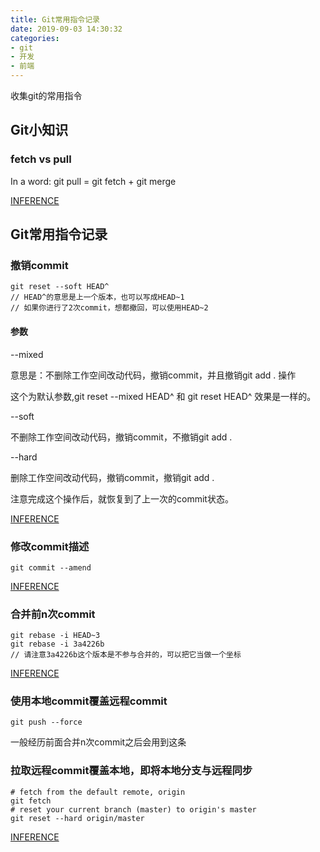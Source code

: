 ```yaml
---
title: Git常用指令记录
date: 2019-09-03 14:30:32
categories:
- git
- 开发
- 前端
---
```


收集git的常用指令

<!-- more -->

## Git小知识

### fetch vs pull 

In a word: git pull = git fetch + git merge

[INFERENCE](https://blog.csdn.net/riddle1981/article/details/74938111)

## Git常用指令记录

### 撤销commit

````
git reset --soft HEAD^
// HEAD^的意思是上一个版本，也可以写成HEAD~1
// 如果你进行了2次commit，想都撤回，可以使用HEAD~2
````

#### 参数

--mixed

意思是：不删除工作空间改动代码，撤销commit，并且撤销git add . 操作

这个为默认参数,git reset --mixed HEAD^ 和 git reset HEAD^ 效果是一样的。

--soft  

不删除工作空间改动代码，撤销commit，不撤销git add . 

--hard

删除工作空间改动代码，撤销commit，撤销git add .

注意完成这个操作后，就恢复到了上一次的commit状态。

[INFERENCE](https://blog.csdn.net/w958796636/article/details/53611133)

### 修改commit描述

````
git commit --amend
````

[INFERENCE](https://blog.csdn.net/w958796636/article/details/53611133)

### 合并前n次commit 

````
git rebase -i HEAD~3
git rebase -i 3a4226b
// 请注意3a4226b这个版本是不参与合并的，可以把它当做一个坐标
````

[INFERENCE](https://www.jianshu.com/p/964de879904a)

### 使用本地commit覆盖远程commit

````
git push --force
````

一般经历前面合并n次commit之后会用到这条

### 拉取远程commit覆盖本地，即将本地分支与远程同步

````
# fetch from the default remote, origin
git fetch
# reset your current branch (master) to origin's master
git reset --hard origin/master
````

[INFERENCE](https://stackoverflow.com/a/4787356/8356786)